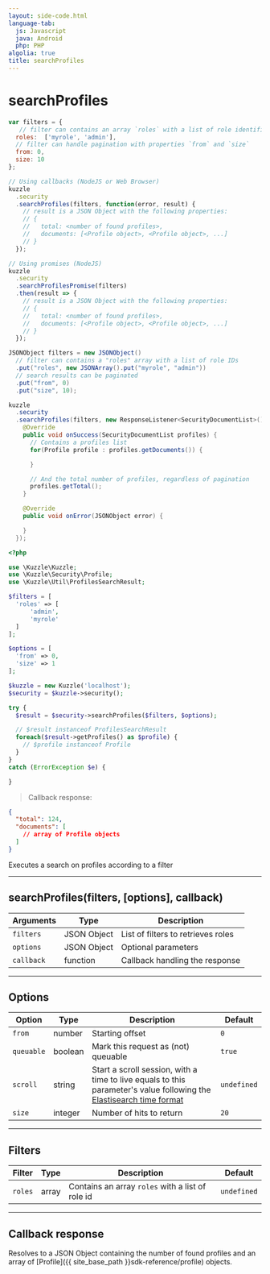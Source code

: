 ```yaml
---
layout: side-code.html
language-tab:
  js: Javascript
  java: Android
  php: PHP
algolia: true
title: searchProfiles
---
```


# searchProfiles

```js
var filters = {
   // filter can contains an array `roles` with a list of role identifiers
  roles:  ['myrole', 'admin'],
  // filter can handle pagination with properties `from` and `size`
  from: 0,
  size: 10
};

// Using callbacks (NodeJS or Web Browser)
kuzzle
  .security
  .searchProfiles(filters, function(error, result) {
    // result is a JSON Object with the following properties:
    // {
    //   total: <number of found profiles>,
    //   documents: [<Profile object>, <Profile object>, ...]
    // }
  });

// Using promises (NodeJS)
kuzzle
  .security
  .searchProfilesPromise(filters)
  .then(result => {
    // result is a JSON Object with the following properties:
    // {
    //   total: <number of found profiles>,
    //   documents: [<Profile object>, <Profile object>, ...]
    // }
  });
```

```java
JSONObject filters = new JSONObject()
  // filter can contains a "roles" array with a list of role IDs
  .put("roles", new JSONArray().put("myrole", "admin"))
  // search results can be paginated
  .put("from", 0)
  .put("size", 10);

kuzzle
  .security
  .searchProfiles(filters, new ResponseListener<SecurityDocumentList>() {
    @Override
    public void onSuccess(SecurityDocumentList profiles) {
      // Contains a profiles list
      for(Profile profile : profiles.getDocuments()) {

      }

      // And the total number of profiles, regardless of pagination
      profiles.getTotal();
    }

    @Override
    public void onError(JSONObject error) {

    }
  });

```

```php
<?php

use \Kuzzle\Kuzzle;
use \Kuzzle\Security\Profile;
use \Kuzzle\Util\ProfilesSearchResult;

$filters = [
  'roles' => [
      'admin',
      'myrole'
  ]
];

$options = [
  'from' => 0,
  'size' => 1
];

$kuzzle = new Kuzzle('localhost');
$security = $kuzzle->security();

try {
  $result = $security->searchProfiles($filters, $options);

  // $result instanceof ProfilesSearchResult
  foreach($result->getProfiles() as $profile) {
    // $profile instanceof Profile
  }
}
catch (ErrorException $e) {

}
```

> Callback response:

```json
{
  "total": 124,
  "documents": [
    // array of Profile objects
  ]
}
```

Executes a search on profiles according to a filter

---

## searchProfiles(filters, [options], callback)

| Arguments | Type | Description |
|---------------|---------|----------------------------------------|
| ``filters`` | JSON Object | List of filters to retrieves roles |
| ``options`` | JSON Object | Optional parameters |
| ``callback`` | function | Callback handling the response |

---

## Options

| Option | Type | Description | Default |
|---------------|---------|----------------------------------------|---------|
| ``from`` | number | Starting offset | ``0`` |
| ``queuable`` | boolean | Mark this request as (not) queuable | ``true`` |
| ``scroll`` | string | Start a scroll session, with a time to live equals to this parameter's value following the [Elastisearch time format](https://www.elastic.co/guide/en/elasticsearch/reference/5.0/common-options.html#time-units) | ``undefined`` |
| ``size`` | integer | Number of hits to return | ``20`` |

---

## Filters

| Filter | Type | Description | Default |
|---------------|---------|----------------------------------------|---------|
| ``roles`` | array | Contains an array `roles` with a list of role id | ``undefined`` |

---

## Callback response

Resolves to a JSON Object containing the number of found profiles and an array of [Profile]({{ site_base_path }}sdk-reference/profile) objects.
